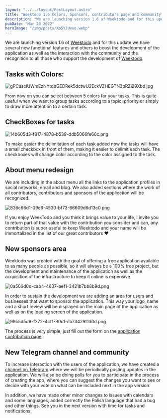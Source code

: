 ```yaml
---
layout: "../../layout/PostLayout.astro"
title: "Weektodo 1.6 Colors, Sponsors, contributors page and community"
description: "We are launching version 1.6 of Weektodo and for this update we have several new function..."
pubDate: "Mar 20 2022"
heroImage: "/img/posts/XoSYJUvuo.webp"
---
```


We are launching version 1.6 of [Weektodo](https://weektodo.me) and for this update we have several new functional features and others to boost the development of the application as well as the interaction with the community and the recognition to all those who support the development of [Weektodo](https://weektodo.me). 

## Tasks with Colors:

![gPCasciUWmEzNYtqbGEDRek5dctwU2EckVZHEGTN3pRZi29Xbd.jpg](https://cdn.hashnode.com/res/hashnode/image/upload/v1647793102820/oQaPdoAuo.jpg)

From now on you can select between 5 colors for your tasks. This is quite useful when we want to group tasks according to a topic, priority or simply to draw more attention to a certain task. 

## CheckBoxes for tasks 

![14b605d3-f817-4878-b539-ddb5066fe66c.png](https://cdn.hashnode.com/res/hashnode/image/upload/v1647792899090/-EsXXh7gh.png)

To make easier the delimitation of each task added now the tasks will have a small checkbox in front of them, making it easier to delimit each task. The checkboxes will change color according to the color assigned to the task. 

## About menu redesign

We are including in the about menu all the links to the application profiles in social networks, email and blog. We also added sections where the work of all contributors, contributors and sponsors of the application will be recognized. 

![836c66d1-09e6-4530-bf73-66609d6d13c0.png](https://cdn.hashnode.com/res/hashnode/image/upload/v1647792937097/p44cd8eUj.png)

If you enjoy WeekTodo and you think it brings value to your life, I invite you to return part of that value with the contribution you consider and can, any contribution is super useful to keep Weektodo and your name will be immortalized in the list of our great contributors ❤️ 

## New sponsors area 

Weektodo was created with the goal of offering a free application available to as many people as possible, so it will always be a 100% free project, but the development and maintenance of the application as well as the acquisition of the infrastructure to keep it online is expensive. 

![0a506d0d-cab4-4637-aef1-3421b7bb8b9d.png](https://cdn.hashnode.com/res/hashnode/image/upload/v1647792960933/ttNzzH_Ky.png)

In order to sustain the development we are adding an area for users and businesses that want to sponsor the application. This way your logo, name and a short review will be displayed on the main page of the application as well as on the loading screen of the application.

![9955d5d8-f272-4cf1-90c1-cb73429f130d.png](https://cdn.hashnode.com/res/hashnode/image/upload/v1647792981504/Ut9zyiY5I.png)

The process is very simple, just fill out the form on the [application contribution page](https://support.weektodo.me/). 

## New Telegram channel and community

To increase interaction with the users of the application, we have created a [channel on Telegram](https://t.me/weektodo) where we will be periodically posting updates in the application. We will also be doing polls for you to participate in the process of creating the app, where you can suggest the changes you want to see or decide with your vote on what can be included next in the app version. 

In addition, we have made other minor changes to issues with calendars and some languages, added correctly the Polish language that had a bug and other things. See you in the next version with time for tasks and notifications.
